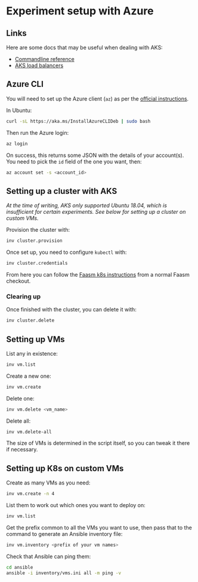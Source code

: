 # Experiment setup with Azure

## Links

Here are some docs that may be useful when dealing with AKS:

- [Commandline
  reference](https://docs.microsoft.com/en-us/cli/azure/aks?view=azure-cli-latest)
- [AKS load
  balancers](https://docs.microsoft.com/en-us/azure/aks/load-balancer-standard)

## Azure CLI

You will need to set up the Azure client (`az`) as per the [official
instructions](https://docs.microsoft.com/en-us/cli/azure/install-azure-cli).

In Ubuntu:

```bash
curl -sL https://aka.ms/InstallAzureCLIDeb | sudo bash
```

Then run the Azure login:

```bash
az login
```

On success, this returns some JSON with the details of your account(s). You need
to pick the `id` field of the one you want, then:

```bash
az account set -s <account_id>
```

## Setting up a cluster with AKS

_At the time of writing, AKS only supported Ubuntu 18.04, which is insufficient
for certain experiments. See below for setting up a cluster on custom VMs._

Provision the cluster with:

```bash
inv cluster.provision
```

Once set up, you need to configure `kubectl` with:

```bash
inv cluster.credentials
```

From here you can follow the [Faasm k8s
instructions](https://faasm.readthedocs.io/en/latest/source/kubernetes.html)
from a normal Faasm checkout.

### Clearing up

Once finished with the cluster, you can delete it with:

```bash
inv cluster.delete
```

## Setting up VMs

List any in existence:

```bash
inv vm.list
```

Create a new one:

```bash
inv vm.create
```

Delete one:

```bash
inv vm.delete <vm_name>
```

Delete all:

```bash
inv vm.delete-all
```

The size of VMs is determined in the script itself, so you can tweak it there if
necessary.

## Setting up K8s on custom VMs

Create as many VMs as you need:

```bash
inv vm.create -n 4
```

List them to work out which ones you want to deploy on:

```bash
inv vm.list
```

Get the prefix common to all the VMs you want to use, then pass that to the
command to generate an Ansible inventory file:

```bash
inv vm.inventory <prefix of your vm names>
```

Check that Ansible can ping them:

```bash
cd ansible
ansible -i inventory/vms.ini all -m ping -v
```
